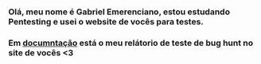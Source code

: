 ### Olá, meu nome é Gabriel Emerenciano, estou estudando Pentesting e usei o website de vocês para testes.
### Em [documntação](facinho_documentação.md) está o meu relátorio de teste de bug hunt no site de vocês <3
